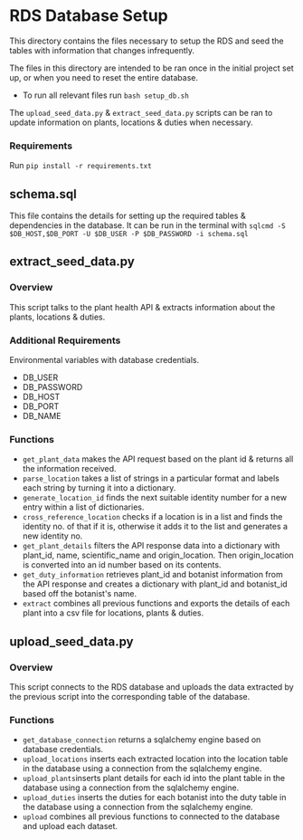 # RDS Database Setup
This directory contains the files necessary to setup the RDS and seed the tables with information that changes infrequently.

The files in this directory are intended to be ran once in the initial project set up, or when you need to reset the entire database.
- To run all relevant files run `bash setup_db.sh`

The `upload_seed_data.py` & `extract_seed_data.py` scripts can be ran to update information on plants, locations & duties when necessary.

### Requirements

Run `pip install -r requirements.txt`

## schema.sql

This file contains the details for setting up the required tables & dependencies in the database.
It can be run in the terminal with `sqlcmd -S $DB_HOST,$DB_PORT -U $DB_USER -P $DB_PASSWORD -i schema.sql`

## extract_seed_data.py

### Overview
This script talks to the plant health API & extracts information about the plants, locations & duties.

### Additional Requirements
Environmental variables with database credentials.
- DB_USER
- DB_PASSWORD
- DB_HOST
- DB_PORT
- DB_NAME

### Functions
- `get_plant_data` makes the API request based on the plant id & returns all the information received.
- `parse_location` takes a list of strings in a particular format and labels each string by turning it into a dictionary.
- `generate_location_id` finds the next suitable identity number for a new entry within a list of dictionaries.
- `cross_reference_location` checks if a location is in a list and finds the identity no. of that if it is, otherwise it adds it to the list and generates a new identity no.
- `get_plant_details` filters the API response data into a dictionary with plant_id, name, scientific_name and origin_location. Then origin_location is converted into an id number based on its contents.
- `get_duty_information` retrieves plant_id and botanist information from the API response and creates a dictionary with plant_id and botanist_id based off the botanist's name.
- `extract` combines all previous functions and exports the details of each plant into a csv file for locations, plants & duties.

## upload_seed_data.py

### Overview
This script connects to the RDS database and uploads the data extracted by the previous script into the corresponding table of the database.

### Functions
- `get_database_connection` returns a sqlalchemy engine based on database credentials.
- `upload_locations` inserts each extracted location into the location table in the database using a connection from the sqlalchemy engine.
- `upload_plants`inserts plant details for each id into the plant table in the database using a connection from the sqlalchemy engine.
- `upload_duties` inserts the duties for each botanist into the duty table in the database using a connection from the sqlalchemy engine.
- `upload` combines all previous functions to connected to the database and upload each dataset.
